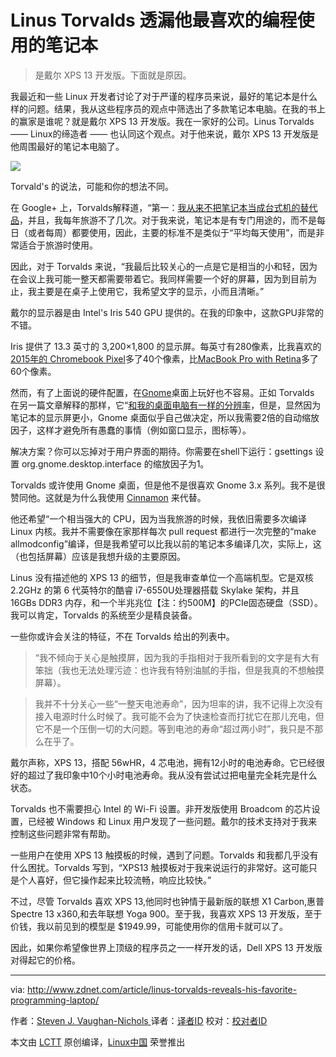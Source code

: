 Linus Torvalds 透漏他最喜欢的编程使用的笔记本
====

>是戴尔 XPS 13 开发版。下面就是原因。

我最近和一些 Linux 开发者讨论了对于严谨的程序员来说，最好的笔记本是什么样的问题。结果，我从这些程序员的观点中筛选出了多款笔记本电脑。在我的书上的赢家是谁呢？就是戴尔 XPS 13 开发版。我在一家好的公司。Linus Torvalds —— Linux的缔造者 —— 也认同这个观点。对于他来说，戴尔 XPS 13 开发版是他周围最好的笔记本电脑了。

![](http://zdnet3.cbsistatic.com/hub/i/r/2016/07/18/702609c3-db38-4603-9f5f-4dcc3d71b140/resize/770xauto/50a8ba1c2acb1f0994aec2115d2e55ce/2016-dell-xps-13.jpg)

Torvald's 的说法，可能和你的想法不同。

在 Google+ 上，Torvalds解释道，“第一：[我从来不把笔记本当成台式机的替代品][1]，并且，我每年旅游不了几次。对于我来说，笔记本是有专门用途的，而不是每日（或者每周）都要使用，因此，主要的标准不是类似于“平均每天使用”，而是非常适合于旅游时使用。

因此，对于 Torvalds 来说，“我最后比较关心的一点是它是相当的小和轻，因为在会议上我可能一整天都需要带着它。我同样需要一个好的屏幕，因为到目前为止，我主要是在桌子上使用它，我希望文字的显示，小而且清晰。”

戴尔的显示器是由 Intel's Iris 540 GPU 提供的。在我的印象中，这款GPU非常的不错。

Iris 提供了 13.3 英寸的 3,200×1,800 的显示屏。每英寸有280像素，比我喜欢的[2015年的 Chromebook Pixel][2]多了40个像素，比[MacBook Pro with Retina][3]多了60个像素。

然而，有了上面说的硬件配置，在[Gnome][4]桌面上玩好也不容易。正如 Torvalds 在另一篇文章解释的那样，它“[和我的桌面电脑有一样的分辨率][5]，但是，显然因为笔记本的显示屏更小，Gnome 桌面似乎自己做决定，所以我需要2倍的自动缩放因子，这样才避免所有愚蠢的事情（例如窗口显示，图标等）。

解决方案？你可以忘掉对于用户界面的期待。你需要在shell下运行：gsettings 设置 org.gnome.desktop.interface 的缩放因子为1。

Torvalds 或许使用 Gnome 桌面，但是他不是很喜欢 Gnome 3.x 系列。我不是很赞同他。这就是为什么我使用 [Cinnamon][7] 来代替。

他还希望“一个相当强大的 CPU，因为当我旅游的时候，我依旧需要多次编译 Linux 内核。我并不需要像在家那样每次 pull request 都进行一次完整的“make allmodconfig”编译，但是我希望可以比我以前的笔记本多编译几次，实际上，这（也包括屏幕）应该是我想升级的主要原因。

Linus 没有描述他的 XPS 13 的细节，但是我审查单位一个高端机型。它是双核 2.2GHz 的第 6 代英特尔的酷睿 i7-6550U处理器搭载 Skylake 架构，并且 16GBs DDR3 内存，和一个半兆兆位【注：约500M】的PCIe固态硬盘（SSD）。我可以肯定，Torvalds 的系统至少是精良装备。

一些你或许会关注的特征，不在 Torvalds 给出的列表中。

>“我不倾向于关心是触摸屏，因为我的手指相对于我所看到的文字是有大有笨拙（我也无法处理污迹：也许我有特别油腻的手指，但是我真的不想触摸屏幕）。

>我并不十分关心一些“一整天电池寿命”，因为坦率的讲，我不记得上次没有接入电源时什么时候了。我可能不会为了快速检查而打扰它在那儿充电，但它不是一个压倒一切的大问题。等到电池的寿命“超过两小时”，我只是不那么在乎了。

戴尔声称，XPS 13，搭配 56wHR，4 芯电池，拥有12小时的电池寿命。它已经很好的超过了我印象中10个小时电池寿命。我从没有尝试过把电量完全耗完是什么状态。

Torvalds 也不需要担心 Intel 的 Wi-Fi 设置。非开发版使用 Broadcom 的芯片设置，已经被 Windows 和 Linux 用户发现了一些问题。戴尔的技术支持对于我来控制这些问题非常有帮助。

一些用户在使用 XPS 13 触摸板的时候，遇到了问题。Torvalds 和我都几乎没有什么困扰。Torvalds 写到，“XPS13 触摸板对于我来说运行的非常好。这可能只是个人喜好，但它操作起来比较流畅，响应比较快。”

不过，尽管 Torvalds 喜欢 XPS 13,他同时也钟情于最新版的联想 X1 Carbon,惠普 Spectre 13 x360,和去年联想 Yoga 900。至于我，我喜欢 XPS 13 开发版，至于价钱，我以前见到的模型是 $1949.99，可能使用你的信用卡就可以了。

因此，如果你希望像世界上顶级的程序员之一一样开发的话，Dell XPS 13 开发版对得起它的价格。

--------------------------------------------------------------------------------

via: http://www.zdnet.com/article/linus-torvalds-reveals-his-favorite-programming-laptop/

作者：[Steven J. Vaughan-Nichols ][a]
译者：[译者ID](https://github.com/译者ID)
校对：[校对者ID](https://github.com/校对者ID)

本文由 [LCTT](https://github.com/LCTT/TranslateProject) 原创编译，[Linux中国](https://linux.cn/) 荣誉推出

[a]: http://www.zdnet.com/meet-the-team/us/steven-j-vaughan-nichols/
[1]: https://plus.google.com/+LinusTorvalds/posts/VZj8vxXdtfe
[2]: http://www.zdnet.com/article/the-best-chromebook-ever-the-chromebook-pixel-2015/
[3]: http://www.zdnet.com/product/apple-15-inch-macbook-pro-with-retina-display-mid-2015/
[4]: https://www.gnome.org/
[5]: https://plus.google.com/+LinusTorvalds/posts/d7nfnWSXjfD
[6]: http://www.zdnet.com/article/linus-torvalds-finds-gnome-3-4-to-be-a-total-user-experience-design-failure/
[7]: http://www.zdnet.com/article/how-to-customise-your-linux-desktop-cinnamon/

